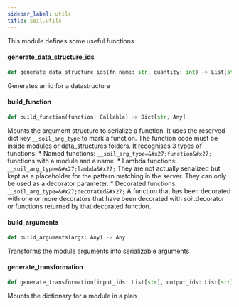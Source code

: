 ```yaml
---
sidebar_label: utils
title: soil.utils
---
```


This module defines some useful functions

#### generate\_data\_structure\_ids

```python
def generate_data_structure_ids(fn_name: str, quantity: int) -> List[str]
```

Generates an id for a datastructure

#### build\_function

```python
def build_function(function: Callable) -> Dict[str, Any]
```

Mounts the argument structure to serialize a function. It uses the reserved dict key `__soil_arg_type`
to mark a function. The function code must be inside modules or data_structures folders.
It recognises 3 types of functions:
    * Named functions: `__soil_arg_type=&#x27;function&#x27;` functions with a module and a name.
    * Lambda functions: `__soil_arg_type=&#x27;lambda&#x27;` They are not actually serialized but kept as a placeholder
        for the pattern matching in the server. They can only be used as a decorator parameter.
    * Decorated functions: `__soil_arg_type=&#x27;decorated&#x27;` A function that has been decorated with one or more
        decorators that have been decorated with soil.decorator or functions returned by that decorated function.

#### build\_arguments

```python
def build_arguments(args: Any) -> Any
```

Transforms the module arguments into serializable arguments

#### generate\_transformation

```python
def generate_transformation(input_ids: List[str], output_ids: List[str], fn_name: str, args: Dict[str, Any]) -> Dict[str, Any]
```

Mounts the dictionary for a module in a plan

